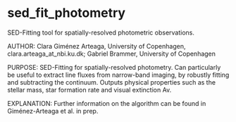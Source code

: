 # sed_fit_photometry
SED-Fitting tool for spatially-resolved photometric observations.

AUTHOR: Clara Giménez Arteaga, University of Copenhagen, clara.arteaga_at_nbi.ku.dk; Gabriel Brammer, University of Copenhagen

PURPOSE: SED-Fitting for spatially-resolved photometry. Can particularly be useful to extract line fluxes from narrow-band imaging, by robustly fitting and subtracting the continuum. Outputs physical properties such as the stellar mass, star formation rate and visual extinction Av.

EXPLANATION: Further information on the algorithm can be found in Giménez-Arteaga et al. in prep.
